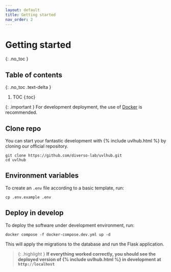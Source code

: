 ```yaml
---
layout: default
title: Getting started
nav_order: 2
---
```


# Getting started
{: .no_toc }

## Table of contents
{: .no_toc .text-delta }

1. TOC
{:toc}

{: .important }
For development deployment, the use of [Docker](https://www.docker.com/) is recommended. 

## Clone repo

You can start your fantastic development with {% include uvlhub.html %} by cloning our official repository.

```
git clone https://github.com/diverso-lab/uvlhub.git
cd uvlhub
```

## Environment variables

To create an `.env` file according to a basic template, run:

```
cp .env.example .env
```

## Deploy in develop

To deploy the software under development environment, run:

```
docker compose -f docker-compose.dev.yml up -d 
```

This will apply the migrations to the database and run the Flask application. 

> {: .highlight }
  **If everything worked correctly, you should see the deployed version of {% include uvlhub.html %} in development at `http://localhost`**

